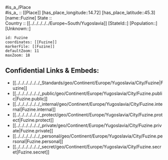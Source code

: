 ﻿---
location: [45.3,14.72] 
mapzoom: [7,12] 
mapmarker: city 
type: City
tags:
- geo/City


SpocWebEntityId: 30314
isDeleted: false
confidential: public

---
#is_a_/Place  
#is_a_ :: [[Place]] 
[has_place_longitude::14.72] 
[has_place_latitude::45.3] 
[name::Fuzine] 
State ::  
Country :: [[../../../../../Europe~South/Yugoslavia]] 
[StateId::] 
[Population::] 
[Unknown::] 


```leaflet
id: Fuzine
coordinates: [[Fuzine]] 
markerFile: [[Fuzine]] 
defaultZoom: 11 
maxZoom: 18
```


## Confidential Links & Embeds: 
- [[../../../../../../_Standards/geo/Continent/Europe/Yugoslavia/City/Fuzine|Fuzine]] 
- [[../../../../../../_public/geo/Continent/Europe/Yugoslavia/City/Fuzine.public|Fuzine.public]] 
- [[../../../../../../_internal/geo/Continent/Europe/Yugoslavia/City/Fuzine.internal|Fuzine.internal]] 
- [[../../../../../../_protect/geo/Continent/Europe/Yugoslavia/City/Fuzine.protect|Fuzine.protect]] 
- [[../../../../../../_private/geo/Continent/Europe/Yugoslavia/City/Fuzine.private|Fuzine.private]] 
- [[../../../../../../_personal/geo/Continent/Europe/Yugoslavia/City/Fuzine.personal|Fuzine.personal]] 
- [[../../../../../../_secret/geo/Continent/Europe/Yugoslavia/City/Fuzine.secret|Fuzine.secret]] 
